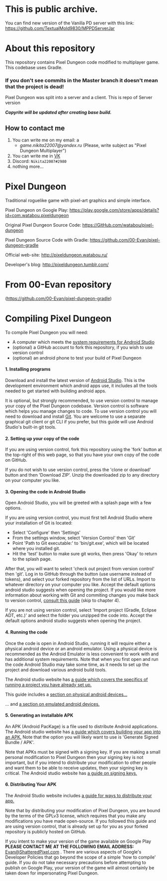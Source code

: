 # This is public archive.
You can find new version of the Vanilla PD server with this link: https://github.com/TextualMold9830/MPPDServerJar

# About this repository
This repository contains Pixel Dungeon code modified to multiplayer game. This codebase uses Gradle.

### **If you don't see commits in the Master branch it doesn't mean that the project is dead!**

Pixel Dungeon was split into a server and a client.
This  is repo of Server version

_**Copyrite will be updated after creating base build.**_

## How to contact me

1. You can write me on my email: a
    * _game.nikita22007@yandex.ru_ 
(Please,  write subject as "Pixel Dungeon Multiplayer")
2. You can write me in [VK](https://vk.com/nikita22007)
3. Discord:  `Nikita22007#2980`
4. nothing more...

# Pixel Dungeon

Traditional roguelike game with pixel-art graphics and simple interface.

Pixel Dungeon on Google Play:
https://play.google.com/store/apps/details?id=com.watabou.pixeldungeon

Original Pixel Dungeon Source Code:
https://GitHub.com/watabou/pixel-dungeon

Pixel Dungeon Source Code  with Gradle:
https://github.com/00-Evan/pixel-dungeon-gradle

Official web-site:
http://pixeldungeon.watabou.ru/

Developer's blog:
http://pixeldungeon.tumblr.com/

# From 00-Evan repository
(https://github.com/00-Evan/pixel-dungeon-gradle)
# Compiling Pixel Dungeon

To compile Pixel Dungeon you will need:
- A computer which meets the [system requirements for Android Studio](https://developer.android.com/studio#Requirements)
- (optional) a GitHub account to fork this repository, if you wish to use version control
- (optional) an android phone to test your build of Pixel Dungeon

#### 1. Installing programs

Download and install the latest version of [Android Studio](https://developer.android.com/studio). This is the development environment which android apps use, it includes all the tools needed to get started with building android apps.

It is optional, but strongly recommended, to use version control to manage your copy of the Pixel Dungeon codebase. Version control is software which helps you manage changes to code. To use version control you will need to download and install [Git](https://git-scm.com/downloads). You are welcome to use a separate graphical git client or git CLI if you prefer, but this guide will use Android Studio's built-in git tools.

#### 2. Setting up your copy of the code

If you are using version control, fork this repository using the 'fork' button at the top-right of this web page, so that you have your own copy of the code on GitHub.

If you do not wish to use version control, press the 'clone or download' button and then 'Download ZIP'. Unzip the downloaded zip to any directory on your computer you like.

#### 3. Opening the code in Android Studio

Open Android Studio, you will be greeted with a splash page with a few options.

If you are using version control, you must first tell Android Studio where your installation of Git is located:
- Select 'Configure' then 'Settings'
- From the settings window, select 'Version Control' then 'Git'
- Point 'Path to Git executable:' to 'bin/git.exe', which will be located where you installed git.
- Hit the 'test' button to make sure git works, then press 'Okay' to return to the splash page.

After that, you will want to select 'check out project from version control' then 'git'. Log in to GitHub through the button (use username instead of tokens), and select your forked repository from the list of URLs. Import to whatever directory on your computer you like. Accept the default options android studio suggests when opening the project. If you would like more information about working with Git and commiting changes you make back to version control, [consult this guide](https://code.tutsplus.com/tutorials/working-with-git-in-android-studio--cms-30514) (skip to chapter 4).

If you are not using version control, select 'Import project (Gradle, Eclipse ADT, etc.)' and select the folder you unzipped the code into. Accept the default options android studio suggests when opening the project.

#### 4. Running the code

Once the code is open in Android Studio, running it will require either a physical android device or an android emulator. Using a physical device is recommended as the Android Emulator is less convenient to work with and has additional system requirements. Note that when you first open and run the code Android Studio may take some time, as it needs to set up the project and download various android build tools.

The Android studio website has [a guide which covers the specifics of running a project you have already set up.](https://developer.android.com/studio/run)

This guide includes a [section on physical android devices...](https://developer.android.com/studio/run/device.html)

... and [a section on emulated android devices.](https://developer.android.com/studio/run/emulator)

#### 5. Generating an installable APK

An APK (Android PacKage) is a file used to distribute Android applications. The Android studio website has [a guide which covers building your app into an APK.](https://developer.android.com/studio/run#reference) Note that the option you will likely want to use is 'Generate Signed Bundle / APK'.

Note that APKs must be signed with a signing key. If you are making a small personal modification to Pixel Dungeon then your signing key is not important, but if you intend to distribute your modification to other people and want them to be able to receive updates, then your signing key is critical. The Android studio website has [a guide on signing keys.](https://developer.android.com/studio/publish/app-signing.html#opt-out)

#### 6. Distributing Your APK

The Android Studio website includes [a guide for ways to distribute your app.](https://developer.android.com/studio/publish)

Note that by distributing your modification of Pixel Dungeon, you are bound by the terms of the GPLv3 license, which requires that you make any modifications you have made open-source. If you followed this guide and are using version control, that is already set up for you as your forked repository is publicly hosted on GitHub.

If you intent to make your version of the game available on Google Play **PLEASE CONTACT ME AT THE FOLLOWING EMAIL ADDRESS:** Evan@ShatteredPixel.com . There are various aspects of Google's Developer Policies that go beyond the scope of a simple 'how to compile' guide. If you do not take necessary precautions before attempting to publish on Google Play, your version of the game will almost certainly be taken down for impersonating Pixel Dungeon.
